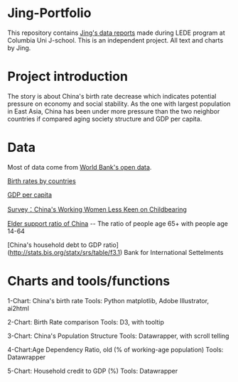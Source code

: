 # Jing-Portfolio

This repository contains [Jing's data reports](https://jinginbj.github.io/jing-s-project-atLEDE/) made during LEDE program at Columbia Uni J-school. 
This is an independent project. All text and charts by Jing. 

# Project introduction
The story is about China's birth rate decrease which indicates potential pressure on economy and social stability. As the one with largest population in East Asia, China has been under more pressure than the two neighbor countries if compared aging society structure and GDP per capita. 

# Data

Most of data come from [World Bank's open data](https://data.worldbank.org/).  

[Birth rates by countries](https://data.worldbank.org/indicator/SP.DYN.CBRT.IN)

[GDP per capita](https://data.worldbank.org/indicator/ny.gdp.pcap.cd)

[Survey：China's Working Women Less Keen on Childbearing](https://www.prnewswire.com/news-releases/zhaopin-report-found-chinas-working-women-less-keen-on-childbearing-300455793.html)

[Elder support ratio of China](http://data.stats.gov.cn/easyquery.htm?cn=C01) -- The ratio of people age 65+ with people age 14-64

[China's household debt to GDP ratio] (http://stats.bis.org/statx/srs/table/f3.1) Bank for International Settelments 

# Charts and tools/functions

1-Chart:  China's birth rate 
Tools: Python matplotlib, Adobe  Illustrator, ai2html

2-Chart: Birth Rate comparison 
Tools: D3, with tooltip 

3-Chart: China's Population Structure 
Tools: Datawrapper, with scroll telling

4-Chart:Age Dependency Ratio, old (% of working-age population)
Tools: Datawrapper

5-Chart: Household credit to GDP (%)
Tools: Datawrapper



